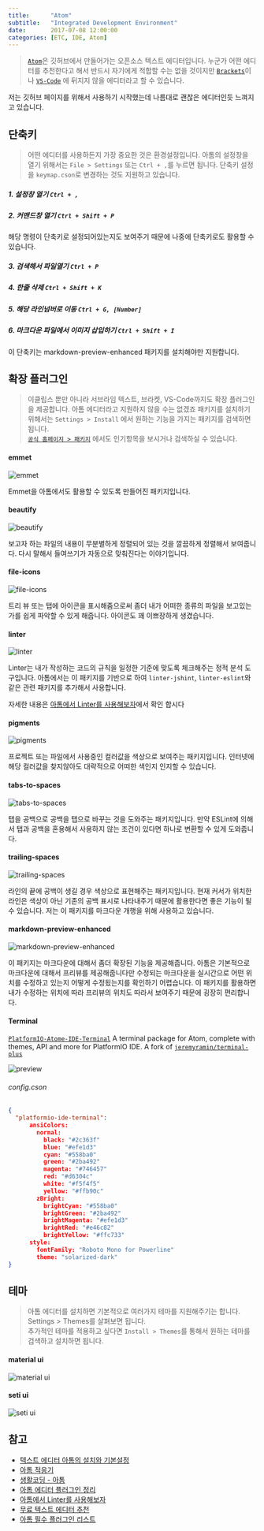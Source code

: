 ```yaml
---
title:      "Atom"
subtitle:   "Integrated Development Environment"
date:       2017-07-08 12:00:00
categories: [ETC, IDE, Atom]
---
```


> [`Atom`](https://atom.io/)은 깃허브에서 만들어가는 오픈소스 텍스트 에디터입니다. 누군가 어떤 에디터를 추천한다고 해서 반드시 자기에게 적합할 수는 없을 것이지만 [`Brackets`](http://brackets.io/)이나 [`VS-Code`](https://code.visualstudio.com/)  에 뒤지지 않을 에디터라고 할 수 있습니다.  

저는 깃허브 페이지를 위해서 사용하기 시작했는데 나름대로 괜찮은 에디터인듯 느껴지고 있습니다.  

## 단축키   
> 어떤 에디터를 사용하든지 가장 중요한 것은 환경설정입니다.
> 아톰의 설정창을 열기 위해서는 `File > Settings` 또는 `Ctrl + ,`를 누르면 됩니다.
> 단축키 설정을 `keymap.cson`로 변경하는 것도 지원하고 있습니다.  

##### 1. 설정창 열기 `Ctrl + ,`  

##### 2. 커맨드창 열기 `Ctrl + Shift + P`  
해당 명령이 단축키로 설정되어있는지도 보여주기 때문에 나중에 단축키로도 활용할 수 있습니다.  

##### 3. 검색해서 파일열기 `Ctrl + P`  

##### 4. 한줄 삭제 `Ctrl + Shift + K`  

##### 5. 해당 라인넘버로 이동 `Ctrl + G, [Number]`  

##### 6. 마크다운 파일에서 이미지 삽입하기 `Ctrl + Shift + I`  
이 단축키는 markdown-preview-enhanced 패키지를 설치해야만 지원합니다.

## 확장 플러그인  
> 이클립스 뿐만 아니라 서브라임 텍스트, 브라켓, VS-Code까지도 확장 플러그인을 제공합니다. 아톰 에디터라고 지원하지 않을 수는 없겠죠 패키지를 설치하기 위해서는 `Settings > Install` 에서 원하는 기능을 가지는 패키지를 검색하면 됩니다.  
> [`공식 홈페이지 > 패키지`](https://atom.io/packages) 에서도 인기항목을 보시거나 검색하실 수 있습니다.  

#### emmet  
![emmet](/images/atom/atom_package_emmet.PNG)  

Emmet을 아톰에서도 활용할 수 있도록 만들어진 패키지입니다.  

#### beautify  
![beautify](/images/atom/atom_package_beautify.PNG)  

보고자 하는 파일의 내용이 무분별하게 정렬되어 있는 것을 깔끔하게 정렬해서 보여줍니다. 다시 말해서 들여쓰기가 자동으로 맞춰진다는 이야기입니다.

#### file-icons  
![file-icons](/images/atom/atom_package_file-icons.PNG)  

트리 뷰 또는 탭에 아이콘을 표시해줌으로써 좀더 내가 어떠한 종류의 파일을 보고있는가를 쉽게 파악할 수 있게 해줍니다. 아이콘도 꽤 이쁘장하게 생겼습니다.  

#### linter  
![linter](/images/atom/atom_package_linter.PNG)  

Linter는 내가 작성하는 코드의 규칙을 일정한 기준에 맞도록 체크해주는 정적 분석 도구입니다.
아톰에서는 이 패키지를 기반으로 하여 `linter-jshint`, `linter-eslint`와 같은 관련 패키지를 추가해서 사용합니다.  

자세한 내용은 [아톰에서 Linter를 사용해보자](http://gnujoow.github.io/dev/2016/09/22/Dev4-lets-use-linter/)에서 확인 합시다  

#### pigments  
![pigments](/images/atom/atom_package_pigments.PNG)  

프로젝트 또는 파일에서 사용중인 컬러값을 색상으로 보여주는 패키지입니다. 인터넷에 해당 컬러값을 찾지않아도 대략적으로 어떠한 색인지 인지할 수 있습니다.  

#### tabs-to-spaces  
![tabs-to-spaces](/images/atom/atom_package_tabs-to-spaces.PNG)  

탭을 공백으로 공백을 탭으로 바꾸는 것을 도와주는 패키지입니다. 만약 ESLint에 의해서 탭과 공백을 혼용해서 사용하지 않는 조건이 있다면 하나로 변환할 수 있게 도와줍니다.  

#### trailing-spaces  
![trailing-spaces](/images/atom/atom_package_trailing-spaces.PNG)  

라인의 끝에 공백이 생길 경우 색상으로 표현해주는 패키지입니다. 현재 커서가 위치한 라인은 색상이 아닌 기존의 공백 표시로 나타내주기 때문에 활용한다면 좋은 기능이 될 수 있습니다. 저는 이 패키지를 마크다운 개행을 위해 사용하고 있습니다.  

#### markdown-preview-enhanced  
![markdown-preview-enhanced](/images/atom/atom_package_markdown-preview-enhanced.PNG)  

이 패키지는 마크다운에 대해서 좀더 확장된 기능을 제공해줍니다. 아톰은 기본적으로 마크다운에 대해서 프리뷰를 제공해줍니다만 수정되는 마크다운을 실시간으로 어떤 위치를 수정하고 있는지 어떻게 수정됬는지를 확인하기 어렵습니다. 이 패키지를 활용하면 내가 수정하는 위치에 따라 프리뷰의 위치도 따라서 보여주기 때문에 굉장히 편리합니다.  

#### Terminal  
[`PlatformIO-Atome-IDE-Terminal`](https://github.com/platformio/platformio-atom-ide-terminal)
A terminal package for Atom, complete with themes, API and more for PlatformIO IDE. A fork of [`jeremyramin/terminal-plus`](https://github.com/jeremyramin/terminal-plus)

![preview](/images/atom/platformio-atom-ide-terminal-01.png)

###### config.cson
```json
{
  "platformio-ide-terminal":
      ansiColors:
        normal:
          black: "#2c363f"
          blue: "#efe1d3"
          cyan: "#558ba0"
          green: "#2ba492"
          magenta: "#746457"
          red: "#d6304c"
          white: "#f5f4f5"
          yellow: "#ffb90c"
        zBright:
          brightCyan: "#558ba0"
          brightGreen: "#2ba492"
          brightMagenta: "#efe1d3"
          brightRed: "#e46c82"
          brightYellow: "#ffc733"
      style:
        fontFamily: "Roboto Mono for Powerline"
        theme: "solarized-dark"
}
```

## 테마   
> 아톰 에디터를 설치하면 기본적으로 여러가지 테마를 지원해주기는 합니다. Settings > Themes를 살펴보면 됩니다.  
추가적인 테마를 적용하고 싶다면 `Install > Themes`를 통해서 원하는 테마를 검색하고 설치하면 됩니다.  

#### material ui  
![material ui](/images/atom/atom_themes_material-ui.PNG)  

#### seti ui  
![seti ui](/images/atom/atom_themes_seti-ui.PNG)  

## 참고    
- [텍스트 에디터 아톰의 설치와 기본설정](http://dovetail.tistory.com/62)  
- [아톰 적응기](https://only2sea.wordpress.com/2016/02/11/%EC%95%84%ED%86%B0-%EC%A0%81%EC%9D%91%EA%B8%B0-1%EC%9D%BC%EC%B0%A8-%EB%AC%B8%EC%A0%9C%EC%A0%90-%EB%A7%8E%EC%9D%80-%ED%8E%B8%EC%A7%91%EA%B8%B0/)  
- [생활코딩 - 아톰](https://opentutorials.org/module/1579)  
- [아톰 에디터 플러그인 정리](http://blog.jeonghwan.net/atom-%EC%97%90%EB%94%94%ED%84%B0-%ED%94%8C%EB%9F%AC%EA%B7%B8%EC%9D%B8-%EC%A0%95%EB%A6%AC/)  
- [아톰에서 Linter를 사용해보자](http://gnujoow.github.io/dev/2016/09/22/Dev4-lets-use-linter/)  
- [무료 텍스트 에디터 추천](http://blog.gaerae.com/2015/05/sublimetext-brackets-atom-visualstudiocode.html)  
- [아톰 필수 플러그인 리스트](https://joshuajangblog.wordpress.com/tag/%EC%95%84%ED%86%B0-%ED%95%84%EC%88%98-%ED%94%8C%EB%9F%AC%EA%B7%B8%EC%9D%B8/)  
